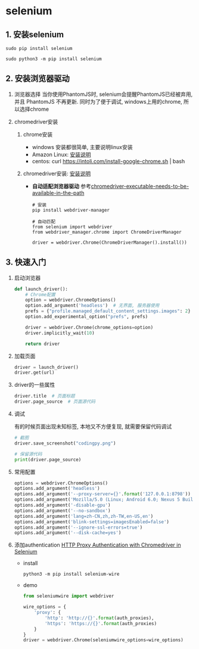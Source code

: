 # selenium

## 1. 安装selenium

```shell
sudo pip install selenium

sudo python3 -m pip install selenium
```

## 2. 安装浏览器驱动

1. 浏览器选择
    当你使用PhantomJS时, selenium会提醒PhantomJS已经被弃用,并且 PhantomJS 不再更新. 同时为了便于调试, windows上用的chrome, 所以选择chrome

2. chromedriver安装
    1. chrome安装
        - windows 安装都很简单, 主要说明linux安装
        - Amazon Linux: [安装说明](https://intoli.com/blog/installing-google-chrome-on-centos/)
        - centos: curl <https://intoli.com/install-google-chrome.sh> | bash
    2. chromedriver安装: [安装说明](https://devopsqa.wordpress.com/2018/03/08/install-google-chrome-and-chromedriver-in-amazon-linux-machine/)

        - **自动适配浏览器驱动** 参考[chromedriver-executable-needs-to-be-available-in-the-path](https://stackoverflow.com/questions/29858752/error-message-chromedriver-executable-needs-to-be-available-in-the-path/52878725#52878725)

            ```shell
            # 安装
            pip install webdriver-manager

            # 自动匹配
            from selenium import webdriver
            from webdriver_manager.chrome import ChromeDriverManager

            driver = webdriver.Chrome(ChromeDriverManager().install())
            ```

## 3. 快速入门

1. 启动浏览器

    ```python
    def launch_driver():
        # Chrome配置
        option = webdriver.ChromeOptions()
        option.add_argument('headless')  # 无界面, 服务器使用
        prefs = {"profile.managed_default_content_settings.images": 2}  # 不加载图片
        option.add_experimental_option("prefs", prefs)

        driver = webdriver.Chrome(chrome_options=option)
        driver.implicitly_wait(10)

        return driver
    ```

2. 加载页面

    ```python
    driver = launch_driver()
    driver.get(url)
    ```

3. driver的一些属性

    ```python
    driver.title  # 页面标题
    driver.page_source  # 页面源代码
    ```

4. 调试

    有的时候页面出现未知标签, 本地又不方便复现, 就需要保留代码调试

    ```python
    # 截图
    driver.save_screenshot("codingpy.png")

    # 保留源代码
    print(driver.page_source)
    ```

5. 常用配置

    ```python
    options = webdriver.ChromeOptions()
    options.add_argument('headless')
    options.add_argument('--proxy-server={}'.format('127.0.0.1:8798'))
    options.add_argument('Mozilla/5.0 (Linux; Android 6.0; Nexus 5 Build/MRA58N) AppleWebKit/537.36 (KHTML, like Gecko) Chrome/73.0.3683.103 Mobile Safari/537.36')
    options.add_argument('-disable-gpu')
    options.add_argument('--no-sandbox')
    options.add_argument('lang=zh-CN,zh,zh-TW,en-US,en')
    options.add_argument('blink-settings=imagesEnabled=false')
    options.add_argument('--ignore-ssl-errors=true')
    options.add_argument('--disk-cache=yes')
    ```

6. 添加authentication [HTTP Proxy Authentication with Chromedriver in Selenium](https://stackoverflow.com/questions/58458816/how-to-set-proxy-authentication-usernamepassword-using-python-selenium)
    - install

        ```shell
        python3 -m pip install selenium-wire
        ```

    - demo

        ```python
        from seleniumwire import webdriver

        wire_options = {
            'proxy': {
                'http': 'http://{}'.format(auth_proxies), 
                'https': 'https://{}'.format(auth_proxies)
            }
        }
        driver = webdriver.Chrome(seleniumwire_options=wire_options)
        ```

